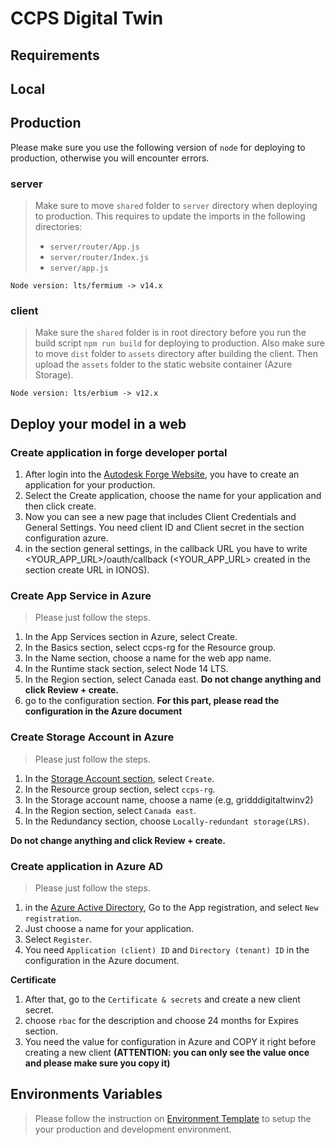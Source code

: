 # CCPS Digital Twin

## Requirements

## Local

## Production

Please make sure you use the following version of `node` for deploying to production, otherwise you will encounter errors.

### server

> Make sure to move `shared` folder to `server` directory when deploying to production. This requires to update the imports in the following directories:
>
> - `server/router/App.js`
> - `server/router/Index.js`
> - `server/app.js`

```shell
Node version: lts/fermium -> v14.x
```

### client

> Make sure the `shared` folder is in root directory before you run the build script `npm run build` for deploying to production.
> Also make sure to move `dist` folder to `assets` directory after building the client. Then upload the `assets` folder to the static website container (Azure Storage).

```shell
Node version: lts/erbium -> v12.x
```
## Deploy your model in a web
### Create application in forge developer portal
1. After login into the [Autodesk Forge Website](https://aps.autodesk.com/?mktvar002=5030950%7CSEM%7C17292865638%7C136462699666%7Ckwd-349085082457&mkwid=sNRzCTm4G%7Cpcrid%7C598884900698%7Cpkw%7Cautodesk%20forge%7Cpmt%7Ce%7Cpdv%7Cc%7Cslid%7C%7Cpgrid%7C136462699666%7Cptaid%7Ckwd-349085082457%7Cpid%7C&utm_medium=cpc&utm_source=google&utm_campaign=GGL_Cross_Forge_AMER_CA_Visits_SEM_BR_New_EX_ADSK_3455132_&utm_term=autodesk%20forge&utm_content=sNRzCTm4G%7Cpcrid%7C598884900698%7Cpkw%7Cautodesk%20forge%7Cpmt%7Ce%7Cpdv%7Cc%7Cslid%7C%7Cpgrid%7C136462699666%7Cptaid%7Ckwd-349085082457%7C&gclid=Cj0KCQjwy5maBhDdARIsAMxrkw0yL2WtAIpS_U3Mwp-qbiXuv-bZJLlVJunSe2E6294bqXaxw7fO8csaAtkYEALw_wcB&ef_id=YoUzQwAAAFzLiwN2:20221012142040:s), you have to create an application for your production.
2. Select the Create application, choose the name for your application and then click create.
3. Now you can see a new page that includes Client Credentials and General Settings. You need client ID and Client secret in the section configuration azure.
4. in the section general settings, in the callback URL you have to write
<YOUR_APP_URL>/oauth/callback (<YOUR_APP_URL> created in the section create URL in IONOS).

### Create App Service in Azure
>Please just follow the steps.

1. In the App Services section in Azure, select Create.
2. In the Basics section, select ccps-rg for the Resource group.
3. In the Name section, choose a name for the web app name.
4. In the Runtime stack section, select Node 14 LTS.
5. In the Region section, select Canada east. **Do not change anything and click Review + create.**
6. go to the configuration section. **For this part, please read the configuration in the Azure document**

### Create Storage Account in Azure
>Please just follow the steps.
1. In the [Storage Account section](https://portal.azure.com/?Microsoft_Azure_Education_correlationId=c0ba2f6c-77f6-4c42-bc21-de416980632e#view/HubsExtension/BrowseResource/resourceType/Microsoft.Storage%2FStorageAccounts), select `Create`.
2. In the Resource group section, select `ccps-rg`.
3. In the Storage account name, choose a name (e.g, gridddigitaltwinv2)
4. In the Region section, select `Canada east`.
5. In the Redundancy section, choose `Locally-redundant storage(LRS)`.

**Do not change anything and click Review + create.**

### Create application in Azure AD
>Please just follow the steps.
1. in the [Azure Active Directory](https://portal.azure.com/?Microsoft_Azure_Education_correlationId=c0ba2f6c-77f6-4c42-bc21-de416980632e#view/Microsoft_AAD_IAM/ActiveDirectoryMenuBlade/~/Overview), Go to the App registration, and select `New registration`.
2. Just choose a name for your application.
3. Select `Register`.
4. You need `Application (client) ID` and `Directory (tenant) ID` in the configuration in the Azure document.

**Certificate**
1. After that, go to the `Certificate & secrets` and create a new client secret.
2. choose `rbac` for the description and choose 24 months for Expires section.
3. You need the value for configuration in Azure and COPY it right before creating a new client **(ATTENTION: you can only see the value once and please make sure you copy it)**



## Environments Variables
> Please follow the instruction on [Environment Template](./server/env_template.md) to setup the your production and development environment.

